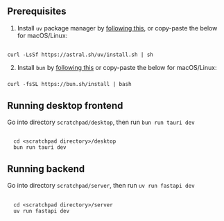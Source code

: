 Prerequisites
---
1. Install `uv` package manager by [following this](https://docs.astral.sh/uv/getting-started/installation/), or copy-paste the below for macOS/Linux:
##
    curl -LsSf https://astral.sh/uv/install.sh | sh

2. Install `bun` by [following this](https://bun.sh/docs/installation) or copy-paste the below for macOS/Linux:
###
    curl -fsSL https://bun.sh/install | bash

Running desktop frontend
---
Go into directory `scratchpad/desktop`, then run `bun run tauri dev`
##
      cd <scratchpad directory>/desktop
      bun run tauri dev

Running backend
---
Go into directory `scratchpad/server`, then run `uv run fastapi dev`
##
      cd <scratchpad directory>/server
      uv run fastapi dev
